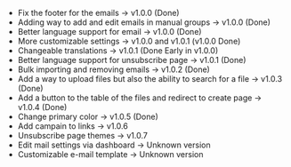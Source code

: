 -   Fix the footer for the emails -> v1.0.0 (Done)
-   Adding way to add and edit emails in manual groups -> v1.0.0 (Done)
-   Better language support for email -> v1.0.0 (Done)
-   More customizable settings -> v1.0.0 and v1.0.1 (v1.0.0 Done)
-   Changeable translations -> v1.0.1 (Done Early in v1.0.0)
-   Better language support for unsubscribe page -> v1.0.1 (Done)
-   Bulk importing and removing emails -> v1.0.2 (Done)
-   Add a way to upload files but also the ability to search for a file -> v1.0.3 (Done)
-   Add a button to the table of the files and redirect to create page -> v1.0.4 (Done)
-   Change primary color -> v1.0.5 (Done)
-   Add campain to links -> v1.0.6
-   Unsubscribe page themes -> v1.0.7
-   Edit mail settings via dashboard -> Unknown version
-   Customizable e-mail template -> Unknown version
